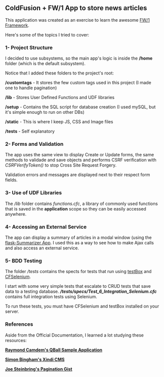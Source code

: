 ColdFusion + FW/1 App to store news articles
---------------------------------------------------

This application was created as an exercise to learn the awesome [FW/1 Framework](https://github.com/framework-one/fw1).

Here's some of the topics I tried to cover:

### 1- Project Structure
I decided to use subsystems, so the main app's logic is inside the **/home** folder (which is the default subsystem).

Notice that I added these folders to the project's root:

**/customtags** - It stores the few custom tags used in this project (I made one to handle pagination)

**/lib** - Stores User Defined Functions and UDF libraries

**/setup** - Contains the SQL script for database creation (I used mySQL, but it's simple enough to run on other DBs)

**/static** - This is where I keep JS, CSS and Image files

**/tests** - Self explanatory


### 2- Forms and Validation
The app uses the same view to display Create or Update forms,
the same methods to validade and save objects and performs CSRF verification with _CSRFVerifyToken()_ to stop Cross Site Request Forgery.

Validation errors and messages are displayed next to their respect form fields.



### 3- Use of UDF Libraries
The _/lib_ folder contains _functions.cfc_, a library of commonly used functions
that is saved in the **application** scope so they can be easily accessed anywhere.


### 4- Accessing an External Service
The app can display a summary of articles in a modal window (using the [flask-Summarizer App](https://github.com/dezoito/flask-Summarizer).
I used this as a way to see how to make Ajax calls and also access an external service.



### 5- BDD Testing
The folder _/tests_ contains the spects for tests that run using [testBox](http://wiki.coldbox.org/wiki/TestBox.cfm) and [CFSelenium](http://cfselenium.riaforge.org/).

I start with some very simple tests that escalate to CRUD tests that save data to a testing database.
**_/tests/specs/Test_6_Integration_Selenium.cfc_** contains full integration tests using Selenium.

To run these tests, you must have CFSelenium and testBox installed on your server.

###

### References
Aside from the Official Documentation, I learned a lot studying these resources:

[**Raymond Camdem's QBall Sample Application**](http://www.raymondcamden.com/2010/02/27/Framework-One-Sample-Application-QBall)

[**Simon Bingham's Xindi CMS**](https://github.com/simonbingham/xindi)

[**Joe Steinbring's Pagination Gist**](https://gist.github.com/steinbring/4315198)


